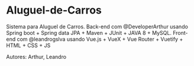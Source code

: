 # Aluguel-de-Carros
Sistema para Aluguel de Carros. Back-end com @DeveloperArthur usando Spring boot + Spring data JPA + Maven + JUnit + JAVA 8 + MySQL. Front-end com @leandrogslva usando Vue.js + VueX + Vue Router + Vuetify + HTML + CSS + JS

Autores: Arthur, Leandro
